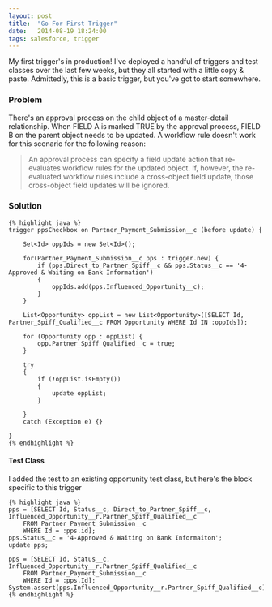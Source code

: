 ```yaml
---
layout: post
title:  "Go For First Trigger"
date:   2014-08-19 18:24:00
tags: salesforce, trigger
---
```

My first trigger's in production! I've deployed a handful of triggers and test classes over the last few weeks, but they all started with a little copy & paste. Admittedly, this is a basic trigger, but you've got to start somewhere.

### Problem
There's an approval process on the child object of a master-detail relationship. When FIELD A is marked TRUE by the approval process, FIELD B on the parent object needs to be updated. A workflow rule doesn't work for this scenario for the following reason:

>An approval process can specify a field update action that re-evaluates workflow rules for the updated object. If, however, the re-evaluated workflow rules include a cross-object field update, those cross-object field updates will be ignored.
  
  
### Solution


	{% highlight java %}
	trigger ppsCheckbox on Partner_Payment_Submission__c (before update) {
	
	    Set<Id> oppIds = new Set<Id>();
	    
	    for(Partner_Payment_Submission__c pps : trigger.new) {
	        if (pps.Direct_to_Partner_Spiff__c && pps.Status__c == '4-Approved & Waiting on Bank Information') 
	        {
	        	oppIds.add(pps.Influenced_Opportunity__c);
	        }
	    }
	    
	    List<Opportunity> oppList = new List<Opportunity>([SELECT Id, Partner_Spiff_Qualified__c FROM Opportunity WHERE Id IN :oppIds]);
	    
	    for (Opportunity opp : oppList) {
	        opp.Partner_Spiff_Qualified__c = true;
	    }
	    
	    try
	    {
	    	if (!oppList.isEmpty())
	        {
	            update oppList;    
	        }
	            
	    }
	    catch (Exception e) {}
   
	}
	{% endhighlight %}

#### Test Class
I added the test to an existing opportunity test class, but here's the block specific to this trigger

	{% highlight java %}
	pps = [SELECT Id, Status__c, Direct_to_Partner_Spiff__c, Influenced_Opportunity__r.Partner_Spiff_Qualified__c
    	FROM Partner_Payment_Submission__c
    	WHERE Id = :pps.id];
    pps.Status__c = '4-Approved & Waiting on Bank Informaiton';
    update pps;
    
    pps = [SELECT Id, Status__c, Influenced_Opportunity__r.Partner_Spiff_Qualified__c
    	FROM Partner_Payment_Submission__c
    	WHERE Id = :pps.Id];
    System.assert(pps.Influenced_Opportunity__r.Partner_Spiff_Qualified__c);
    {% endhighlight %}